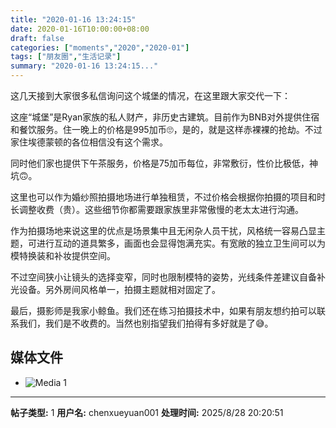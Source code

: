 ```yaml
---
title: "2020-01-16 13:24:15"
date: 2020-01-16T10:00:00+08:00
draft: false
categories: ["moments","2020","2020-01"]
tags: ["朋友圈","生活记录"]
summary: "2020-01-16 13:24:15..."
---
```


这几天接到大家很多私信询问这个城堡的情况，在这里跟大家交代一下：

这座“城堡”是Ryan家族的私人财产，非历史古建筑。目前作为BNB对外提供住宿和餐饮服务。住一晚上的价格是995加币🙄，是的，就是这样赤裸裸的抢劫。不过家住埃德蒙顿的各位相信没有这个需求。

同时他们家也提供下午茶服务，价格是75加币每位，非常敷衍，性价比极低，神坑🙃。

这里也可以作为婚纱照拍摄地场进行单独租赁，不过价格会根据你拍摄的项目和时长调整收费（贵）。这些细节你都需要跟家族里非常傲慢的老太太进行沟通。

作为拍摄场地来说这里的优点是场景集中且无闲杂人员干扰，风格统一容易凸显主题，可进行互动的道具繁多，画面也会显得饱满充实。有宽敞的独立卫生间可以为模特换装和补妆提供空间。

不过空间狭小让镜头的选择变窄，同时也限制模特的姿势，光线条件差建议自备补光设备。另外房间风格单一，拍摄主题就相对固定了。

最后，摄影师是我家小鲸鱼。我们还在练习拍摄技术中，如果有朋友想约拍可以联系我们，我们是不收费的。当然也别指望我们拍得有多好就是了😅。

## 媒体文件

- ![Media 1](/Moments/photos/2020-01-16/202001161324150.jpg)

---

**帖子类型:** 1
**用户名:** chenxueyuan001
**处理时间:** 2025/8/28 20:20:51
